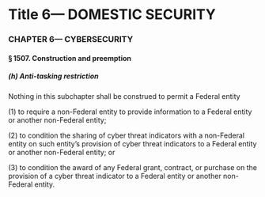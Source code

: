 
# Title 6— DOMESTIC SECURITY
### CHAPTER 6— CYBERSECURITY
#### § 1507. Construction and preemption
##### (h) Anti-tasking restriction

Nothing in this subchapter shall be construed to permit a Federal entity

(1) to require a non-Federal entity to provide information to a Federal entity or another non-Federal entity;

(2) to condition the sharing of cyber threat indicators with a non-Federal entity on such entity’s provision of cyber threat indicators to a Federal entity or another non-Federal entity; or

(3) to condition the award of any Federal grant, contract, or purchase on the provision of a cyber threat indicator to a Federal entity or another non-Federal entity.
